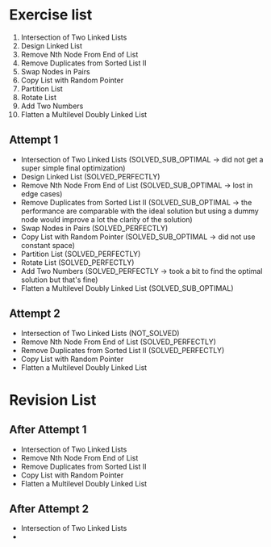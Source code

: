 # Exercise list
1. Intersection of Two Linked Lists
2. Design Linked List
3. Remove Nth Node From End of List
4. Remove Duplicates from Sorted List II
5. Swap Nodes in Pairs
6. Copy List with Random Pointer
7. Partition List
8. Rotate List
9. Add Two Numbers
10. Flatten a Multilevel Doubly Linked List

## Attempt 1
* Intersection of Two Linked Lists (SOLVED_SUB_OPTIMAL -> did not get a super simple final optimization)
* Design Linked List (SOLVED_PERFECTLY)
* Remove Nth Node From End of List (SOLVED_SUB_OPTIMAL -> lost in edge cases)
* Remove Duplicates from Sorted List II (SOLVED_SUB_OPTIMAL -> the performance are comparable with the ideal solution but using a dummy node would improve a lot the clarity of the solution)
* Swap Nodes in Pairs (SOLVED_PERFECTLY)
* Copy List with Random Pointer (SOLVED_SUB_OPTIMAL -> did not use constant space)
* Partition List (SOLVED_PERFECTLY)
* Rotate List (SOLVED_PERFECTLY)
* Add Two Numbers (SOLVED_PERFECTLY -> took a bit to find the optimal solution but that's fine)
* Flatten a Multilevel Doubly Linked List (SOLVED_SUB_OPTIMAL)
    
## Attempt 2
* Intersection of Two Linked Lists (NOT_SOLVED)
* Remove Nth Node From End of List (SOLVED_PERFECTLY)
* Remove Duplicates from Sorted List II (SOLVED_PERFECTLY)
* Copy List with Random Pointer
* Flatten a Multilevel Doubly Linked List


# Revision List
## After Attempt 1
* Intersection of Two Linked Lists
* Remove Nth Node From End of List 
* Remove Duplicates from Sorted List II
* Copy List with Random Pointer
* Flatten a Multilevel Doubly Linked List

## After Attempt 2
* Intersection of Two Linked Lists
* 